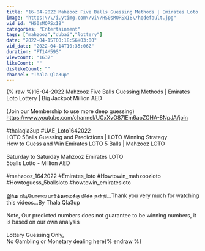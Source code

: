 ```yaml
---
title: "16-04-2022 Mahzooz Five Balls Guessing Methods | Emirates Loto Lottery | Big Jackpot Million AED"
image: "https:\/\/i.ytimg.com\/vi\/HS0sMORSxI8\/hqdefault.jpg"
vid_id: "HS0sMORSxI8"
categories: "Entertainment"
tags: ["mahzooz","dubai","lottery"]
date: "2022-04-15T00:18:56+03:00"
vid_date: "2022-04-14T10:35:06Z"
duration: "PT14M59S"
viewcount: "1637"
likeCount: ""
dislikeCount: ""
channel: "Thala Qla3up"
---
```

{% raw %}16-04-2022 Mahzooz Five Balls Guessing Methods | Emirates Loto Lottery | Big Jackpot Million AED<br /><br />(Join our Membership to use more deep guessing)<br /><a rel="nofollow" target="blank" href="https://www.youtube.com/channel/UCxXvO87lEm6aoZCHA-8NpJA/join">https://www.youtube.com/channel/UCxXvO87lEm6aoZCHA-8NpJA/join</a><br /><br />#thalaqla3up #UAE_Loto1642022<br />LOTO 5Balls Guessing and Predictions | LOTO Winning Strategy<br />How to Guess and Win Emirates LOTO 5 Balls | Mahzooz LOTO<br /><br />Saturday to Saturday Mahzooz Emirates LOTO<br />5balls Lotto - Million AED<br /><br />#mahzooz_1642022 #Emirates_loto #Howtowin_mahzoozloto<br />#Howtoguess_5ballsloto #howtowin_emiratesloto<br /><br />இந்த வீடியோவை பார்த்தமைக்கு மிக்க நன்றி...Thank you very much for watching this videos...By Thala Qla3up<br /><br />Note, Our predicted numbers does not guarantee to be winning numbers, it is based on our own analysis<br /><br />Lottery Guessing Only,<br />No Gambling or Monetary dealing here{% endraw %}
